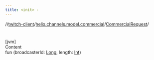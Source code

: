 ```yaml
---
title: <init> -
---
```

//[twitch-client](../../index.md)/[helix.channels.model.commercial](../index.md)/[CommercialRequest](index.md)/[<init>](-init-.md)



# <init>  
[jvm]  
Content  
fun [<init>](-init-.md)(broadcasterId: [Long](https://kotlinlang.org/api/latest/jvm/stdlib/kotlin/-long/index.html), length: [Int](https://kotlinlang.org/api/latest/jvm/stdlib/kotlin/-int/index.html))  



